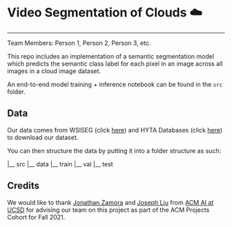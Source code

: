 # Video Segmentation of Clouds ☁️

---

Team Members: Person 1, Person 2, Person 3, etc.

This repo includes an implementation of a semantic segmentation model which predicts the semantic class label for each pixel in an image across all images in a cloud image dataset.

An end-to-end model training + inference notebook can be found in the `src` folder.

## Data

Our data comes from WSISEG (click [here](https://github.com/CV-Application/WSISEG-Database)) and HYTA Databases (click [here](https://github.com/Soumyabrata/HYTA)) to download our dataset.

You can then structure the data by putting it into a folder structure as such:

|__ src
    |__ data
         |__ train
         |__ val
         |__ test

## Credits

We would like to thank [Jonathan Zamora](https://github.com/jonzamora) and [Joseph Liu](https://github.com/kelpabc123) from [ACM AI at UCSD](https://ai.acmucsd.com/) for advising our team on this project as part of the ACM Projects Cohort for Fall 2021.